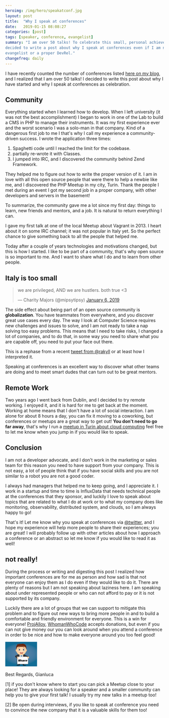```yaml
---
heroimg: /img/hero/speakatconf.jpg
layout: post
title:  "Why I speak at conferences"
date:   2019-01-15 08:08:27
categories: [post]
tags: [speaker, conference, evangelist]
summary: "I am over 50 talks! To celebrate this small, personal achievement I
decided to write a post about why I speak at conferences even if I am not an
evangelist or a proper DevRel."
changefreq: daily
---
```


I have recently counted the number of conferences listed [here on my
blog](/conferences.html), and I realized that I am over 50 talks! I decided to
write this post about why I have started and why I speak at conferences as
celebration.

## Community

Everything started when I learned how to develop. When I left university (it was
not the best accomplishment) I began to work in one of the Lab to build a CMS in
PHP to manage their instruments. It was my first experience ever and the worst
scenario I was a solo-man in that company. Kind of a dangerous first job to me I
that's why I call my experience a community-driven success. I wrote the
application three times:

1. Spaghetti code until I reached the limit for the codebase.
2. partially re-wrote it with Classes.
3. I jumped into IRC, and I discovered the community behind Zend Framework.

They helped me to figure out how to write the proper version of it. I am in love
with all this open source people that were there to help a newbie like me, and I
discovered the PHP Meetup in my city, Turin. Thank the people I met during an
event I got my second job in a proper company, with other developers and servers
in the basement!

To summarize, the community gave me a lot since my first day: things to learn,
new friends and mentors, and a job. It is natural to return everything I can.

I gave my first talk at one of the local Meetup about Vagrant in 2013. I heart
about it on some IRC channel; it was not popular in Italy yet. So the perfect
chance to give something back to all the people that helped me.

Today after a couple of years technologies and motivations changed, but this is
how I started. I like to be part of a community, that's why open source is so
important to me. And I want to share what I do and to learn from other people.

## Italy is too small

<blockquote class="twitter-tweet tw-align-center" data-lang="en"><p lang="en" dir="ltr">we are
privileged, AND we are hustlers.  both true &lt;3</p>&mdash; Charity Majors
(@mipsytipsy) <a
href="https://twitter.com/mipsytipsy/status/1082010778381635584?ref_src=twsrc%5Etfw">January
6, 2019</a></blockquote> <script async
src="https://platform.twitter.com/widgets.js" charset="utf-8"></script>

The side effect about being part of an open source community is **globalization**.
You have teammates from everywhere, and you discover great use cases every day.
The way I look at Computer Science requires new challenges and issues to solve,
and I am not ready to take a nap solving too easy problems. This means that I
need to take risks, I changed a lot of companies, and to do that, in some way
you need to share what you are capable off, you need to put your face out there.

This is a rephase from a recent [tweet from
@rakyll](https://twitter.com/rakyll/status/1084968619505680387) or at least how
I interpreted it.

Speaking at conferences is an excellent way to discover what other teams are
doing and to meet smart dudes that can turn out to be great mentors.

## Remote Work

Two years ago I went back from Dublin, and I decided to try remote working.  I
enjoyed it, and it is hard for me to get back at the moment.  Working at home
means that I don't have a lot of social interaction. I am alone for about 8
hours a day, you can fix it moving to a coworking, but conferences or meetups
are a great way to get out!  **You don't need to go far away**, that's why I run a
[meetup in Turin about cloud computing](https://www.meetup.com/CNCF-Italy/) feel
free to let me know when you jump in if you would like to speak.

## Conclusion

I am not a developer advocate, and I don't work in the marketing or sales team
for this reason you need to have support from your company. This is not easy, a
lot of people think that if you have social skills and you are not similar
to a robot you are not a good coder.

I always had managers that helped me to keep going, and I appreciate it.  I work
in a startup and time to time is InfluxData that needs technical people at the
conferences that they sponsor, and luckily I love to speak about topics that are
related to what I do at work or to what my company does like monitoring,
observability, distributed system, and clouds, so I am always happy to go!

That's it! Let me know why you speak at conferences via
[@twitter](https://twitter.com/gianarb), and I hope my experience will help more
people to share their experiences; you are great! I will probably follow up with
other articles about how I approach a conference or an abstract so let me know
if you would like to read it as well!

## not really!

During the process or writing and digesting this post I realized how important
conferences are for me as person and how sad is that not everyone can enjoy them
as I do even if they would like to do it. There are plenty of reasons but I am
not speaking about laziness here. I am speaking about under represented people
or who can not afford to pay or it is not supported by its company.

Luckily there are a lot of groups that we can support to mitigate this problem
and to figure out new ways to bring more people in and to build a comfortable
and friendly environment for everyone. This is a win for everyone!
[ProjAlloy](https://twitter.com/ProjAlloy),
[WhomanWhoCode](https://www.womenwhocode.com/about) accepts donations, but even
if you can not give money our you can look around when you attend a conference
in order to be nice and how to make everyone around you too feel good!

<img src="/img/share.jpg" width="20%" style="display:initial;"/>

Best Regards,
Gianluca

[1] if you don't know where to start you can pick a Meetup close to your place!
They are always looking for a speaker and a smaller community can help you to
give your first talk! I usually try my new talks in a meetup too!

[2] Be open during interviews, if you like to speak at conference you need to
convince the new company that it is a valuable skills for them too!
